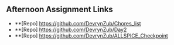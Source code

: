 ## Afternoon Assignment Links

* **[Repo] https://github.com/DevrynZub/Chores_list
* **[Repo] https://github.com/DevrynZub/Day2
* **[Repo] https://github.com/DevrynZub/ALLSPICE_Checkpoint
